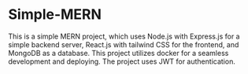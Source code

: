 # Simple-MERN
This is a simple MERN project, which uses Node.js with Express.js for a simple backend server, React.js with tailwind CSS for the frontend, and MongoDB as a database. This project utilizes docker for a seamless development and deploying. The project uses JWT for authentication. 
